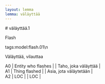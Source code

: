 ```yaml
---
layout: lemma
lemma: väläyttää
---
```


<div class="sense">
# <span class="sensename">väläyttää.1</span>

<span class="description">Flash</span>

tags:model:flash.01\n

<span class="description">Väläyttää, vilauttaa</span>

A0 | Entity who flashes |   | Taho, joka väläyttää |  
A1 | Thing flashed |   | Asia, jota väläytetään |  
A2 | LOC |   | LOC |  

</div>

